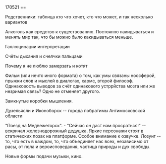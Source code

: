 170521 ==

Родственники: таблица
кто что хочет, кто что может, и так несколько вариантов


Алкоголь как средство к существованию. Постоянно накидываться и менять мир так, что бы можно было какидываться меньше.


Галлюцинации интерпретации


Счёты дыхания и счелчки пальцами


Почему я не люблю замерзать и котят


Фильм (или нечто иного формата) о том, как умы связаны ноосферой, прыжки слов и мыслей в диалогах, хармс, второй философ. Одинаковость выводов за счёт одинакового устррйства мозга или же незримая связь? Одно не отменяет другого.


Замкнутые коробки мышления.


Дузельясли и Иконоборск -- города побратимы Антимосковской области


"Поезд на Медвежегорск". - "Сейчас он даст нам просраться!" -- вскричал железнодорожный дедушка. Яркие персонажи стоят в статических позах на платформе. Особое внимание к озвучке. Лозунг -- то, что есть в каждом, то, что объединяет нас всех, независимо от расы, от пола и вероисповедания, частица природы и дух свободы.


Новые формы подачи музыки, кино.







